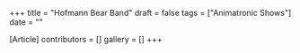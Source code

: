 +++
title = "Hofmann Bear Band"
draft = false
tags = ["Animatronic Shows"]
date = ""

[Article]
contributors = []
gallery = []
+++